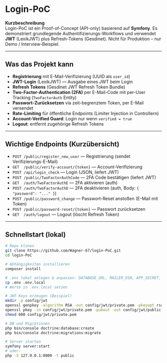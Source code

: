 # Login-PoC

**Kurzbeschreibung**  
Login-PoC ist ein Proof-of-Concept (API-only) basierend auf **Symfony**. Es demonstriert grundlegende Authentifizierungs-Workflows und verwendet **JWT** (LexikJWT) plus Refresh-Tokens (Gesdinet). Nicht für Produktion – nur Demo / Interview-Beispiel.

---

## Was das Projekt kann
- **Registrierung** mit E-Mail-Verifizierung (UUID als `user_id`)  
- **JWT-Login** (LexikJWT) — Ausgabe eines JWT beim Login  
- **Refresh Tokens** (Gesdinet JWT Refresh Token Bundle)  
- **Two-Factor-Authentication (2FA)** per E-Mail-Code mit per-User Tracking (`TwoFactorAuth` Entity)  
- **Passwort-Zurücksetzen** via zeit-begrenztem Token, per E-Mail versendet  
- **Rate-Limiting** für öffentliche Endpoints (Limiter Injection in Controllern)  
- **Account-Verified Guard**: Login nur wenn `verified = true`  
- **Logout**: entfernt zugehörige Refresh Tokens

---

## Wichtige Endpoints (Kurzübersicht)
- `POST /public/register_new_user` — Registrierung (sendet Verifizierungs-E-Mail)  
- `GET  /public/verify-account/{token}` — Account-Verifizierung  
- `POST /api/login_check` — Login (JSON, liefert JWT)  
- `POST /public/TwoFactorAuthCode` — 2FA Code bestätigen (liefert JWT)  
- `GET  /auth/TwoFactorAuthE` — 2FA aktivieren (auth)  
- `POST /auth/TwoFactorAuthD` — 2FA deaktivieren (auth, Body: `{ "password": "..." }`)  
- `POST /public/password_change` — Passwort-Reset anstoßen (E-Mail mit Token)  
- `POST /public/password-reset/{token}` — Passwort zurücksetzen  
- `GET  /auth/logout` — Logout (löscht Refresh Token)

---

## Schnellstart (lokal)
```bash
# Repo klonen
git clone https://github.com/Wagner-67/login-PoC.git
cd login-PoC

# Abhängigkeiten installieren
composer install

# .env lokal anlegen & anpassen: DATABASE_URL, MAILER_DSN, APP_SECRET, JWT_* etc.
cp .env .env.local
# Werte in .env.local setzen

# JWT Keys erzeugen (Beispiel)
mkdir -p config/jwt
openssl genpkey -algorithm RSA -out config/jwt/private.pem -pkeyopt rsa_keygen_bits:4096
openssl pkey -in config/jwt/private.pem -pubout -out config/jwt/public.pem
chmod 600 config/jwt/private.pem

# DB und Migrationen
php bin/console doctrine:database:create
php bin/console doctrine:migrations:migrate

# Server starten
symfony server:start
# oder:
php -S 127.0.0.1:8000 -t public
